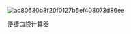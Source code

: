 ![ac80630b8f20f0127b6ef403073d86ee](https://javapub-common-oss.oss-cn-beijing.aliyuncs.com/javapub/202503082326150.jpeg)


便捷口袋计算器

